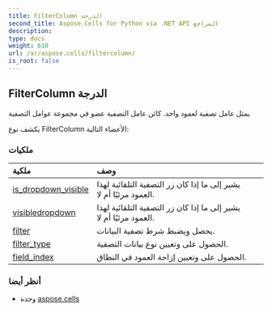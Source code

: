 ```yaml
---
title: FilterColumn الدرجة
second_title: Aspose.Cells for Python via .NET API المراجع
description:
type: docs
weight: 610
url: /ar/aspose.cells/filtercolumn/
is_root: false
---
```

##  FilterColumn الدرجة
يمثل عامل تصفية لعمود واحد. كائن عامل التصفية عضو في مجموعة عوامل التصفية



يكشف نوع FilterColumn الأعضاء التالية:

###  ملكيات
| ملكية| وصف|
| :- | :- |
| [is_dropdown_visible](/cells/python-net/ar/aspose.cells/filtercolumn/is_dropdown_visible) | يشير إلى ما إذا كان زر التصفية التلقائية لهذا العمود مرئيًا أم لا.|
| [visibledropdown](/cells/python-net/ar/aspose.cells/filtercolumn/visibledropdown) | يشير إلى ما إذا كان زر التصفية التلقائية لهذا العمود مرئيًا أم لا.|
| [filter](/cells/python-net/ar/aspose.cells/filtercolumn/filter) | يحصل ويضبط شرط تصفية البيانات.|
| [filter_type](/cells/python-net/ar/aspose.cells/filtercolumn/filter_type) | الحصول على وتعيين نوع بيانات التصفية.|
| [field_index](/cells/python-net/ar/aspose.cells/filtercolumn/field_index) | الحصول على وتعيين إزاحة العمود في النطاق.|



###  أنظر أيضا
* وحدة [aspose.cells](..)
